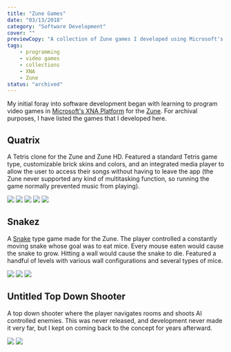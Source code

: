 ```yaml
---
title: "Zune Games"
date: "03/13/2018"
category: "Software Development"
cover: ""
previewCopy: "A collection of Zune games I developed using Microsoft's XNA framework"
tags:
    - programming
    - video games
    - collections
    - XNA
    - Zune
status: "archived"
---
```

My initial foray into software development began with learning to program video games in [Microsoft's XNA Platform](https://msdn.microsoft.com/en-us/library/bb203894.aspx) for the [Zune](https://en.wikipedia.org/wiki/Zune). For archival purposes, I have listed the games that I developed here.

## Quatrix
A Tetris clone for the Zune and Zune HD.  Featured a standard Tetris game type, customizable brick skins and colors, and an integrated media player to allow the user to access their songs without having to leave the app (the Zune never supported any kind of multitasking function, so running the game normally prevented music from playing).

<image-carousel id="quatrix-hd-carousel">
    <img src="./quatrix-hd-1.png"/>
    <img src="./quatrix-hd-2.png"/>
    <img src="./quatrix-hd-3.png"/>
    <img src="./quatrix-hd-4.png"/>
    <img src="./quatrix-hd-5.png"/>
</image-carousel>

## Snakez
A [Snake](https://en.wikipedia.org/wiki/Snake_(video_game_genre)) type game made for the Zune. The player controlled a constantly moving snake whose goal was to eat mice. Every mouse eaten would cause the snake to grow. Hitting a wall would cause the snake to die. Featured a handful of levels with various wall configurations and several types of mice.

<image-carousel id="quatrix-hd-carousel">
    <img src="./snakez-1.png"/>
    <img src="./snakez-2.png"/>
    <img src="./snakez-3.png"/>
</image-carousel>

## Untitled Top Down Shooter
A top down shooter where the player navigates rooms and shoots AI controlled enemies. This was never released, and development never made it very far, but I kept on coming back to the concept for years afterward.

<image-carousel id="quatrix-hd-carousel">
    <img src="./tds-1.png"/>
    <img src="./tds-2.png"/>
</image-carousel>